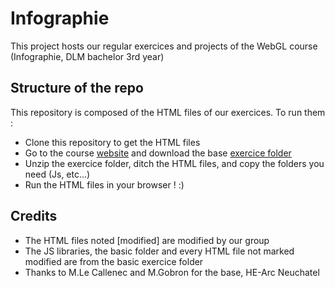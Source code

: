 # Infographie
This project hosts our regular exercices and projects of the WebGL course (Infographie, DLM bachelor 3rd year)

## Structure of the repo
This repository is composed of the HTML files of our exercices. To run them :
* Clone this repository to get the HTML files
* Go to the course [website](http://webgl3d.info) and download the base [exercice folder](http://webgl3d.info/ex/ex.zip)
* Unzip the exercice folder, ditch the HTML files, and copy the folders you need (Js, etc...)
* Run the HTML files in your browser ! :)

## Credits
* The HTML files noted [modified] are modified by our group
* The JS libraries, the basic folder and every HTML file not marked modified are from the basic exercice folder
* Thanks to M.Le Callenec and M.Gobron for the base, HE-Arc Neuchatel
